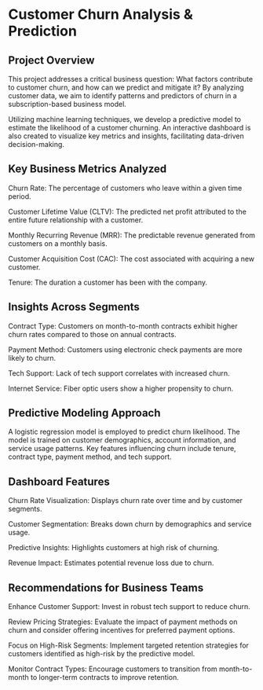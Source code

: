# Customer Churn Analysis & Prediction
##  Project Overview

This project addresses a critical business question: What factors contribute to customer churn, and how can we predict and mitigate it? By analyzing customer data, we aim to identify patterns and predictors of churn in a subscription-based business model.

Utilizing machine learning techniques, we develop a predictive model to estimate the likelihood of a customer churning. An interactive dashboard is also created to visualize key metrics and insights, facilitating data-driven decision-making.

## Key Business Metrics Analyzed

Churn Rate: The percentage of customers who leave within a given time period.

Customer Lifetime Value (CLTV): The predicted net profit attributed to the entire future relationship with a customer.

Monthly Recurring Revenue (MRR): The predictable revenue generated from customers on a monthly basis.

Customer Acquisition Cost (CAC): The cost associated with acquiring a new customer.

Tenure: The duration a customer has been with the company.

## Insights Across Segments

Contract Type: Customers on month-to-month contracts exhibit higher churn rates compared to those on annual contracts.

Payment Method: Customers using electronic check payments are more likely to churn.

Tech Support: Lack of tech support correlates with increased churn.

Internet Service: Fiber optic users show a higher propensity to churn.

## Predictive Modeling Approach

A logistic regression model is employed to predict churn likelihood. The model is trained on customer demographics, account information, and service usage patterns. Key features influencing churn include tenure, contract type, payment method, and tech support.

## Dashboard Features

Churn Rate Visualization: Displays churn rate over time and by customer segments.

Customer Segmentation: Breaks down churn by demographics and service usage.

Predictive Insights: Highlights customers at high risk of churning.

Revenue Impact: Estimates potential revenue loss due to churn.

## Recommendations for Business Teams

Enhance Customer Support: Invest in robust tech support to reduce churn.

Review Pricing Strategies: Evaluate the impact of payment methods on churn and consider offering incentives for preferred payment options.

Focus on High-Risk Segments: Implement targeted retention strategies for customers identified as high-risk by the predictive model.

Monitor Contract Types: Encourage customers to transition from month-to-month to longer-term contracts to improve retention.
